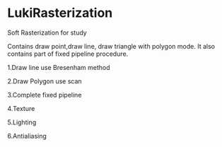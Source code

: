 # LukiRasterization
Soft Rasterization for study

Contains draw point,draw line, draw triangle with polygon mode. It also contains part of fixed pipeline procedure.

1.Draw line use Bresenham method

2.Draw Polygon use scan

3.Complete fixed pipeline

4.Texture

5.Lighting

6.Antialiasing

